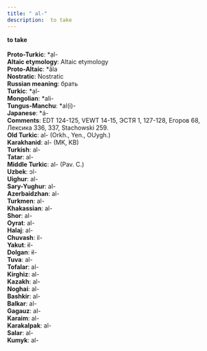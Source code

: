 ```yaml
---
title: " al-"
description:  to take
---
```

<p data-pagefind-weight="0.5">
<strong> to take</strong><br><br>
<strong>Proto-Turkic</strong>:  *ạl-<br>
<strong>Altaic etymology</strong>:  Altaic etymology<br>
<strong> Proto-Altaic</strong>:  *ắla<br>
<strong>Nostratic</strong>:  Nostratic<br>
<strong>Russian meaning</strong>:  брать<br>
<strong>Turkic</strong>:  *ạl-<br>
<strong>Mongolian</strong>:  *ali-<br>
<strong>Tungus-Manchu</strong>:  *al(i)-<br>
<strong>Japanese</strong>:  *á-<br>
<strong>Comments</strong>:  EDT 124-125, VEWT 14-15, ЭСТЯ 1, 127-128, Егоров 68, Лексика 336, 337, Stachowski 259.<br>
<strong>Old Turkic</strong>:  al- (Orkh., Yen., OUygh.)<br>
<strong>Karakhanid</strong>:  al- (MK, KB)<br>
<strong>Turkish</strong>:  al-<br>
<strong>Tatar</strong>:  al-<br>
<strong>Middle Turkic</strong>:  al- (Pav. C.)<br>
<strong>Uzbek</strong>:  ɔl-<br>
<strong>Uighur</strong>:  al-<br>
<strong>Sary-Yughur</strong>:  al-<br>
<strong>Azerbaidzhan</strong>:  al-<br>
<strong>Turkmen</strong>:  al-<br>
<strong>Khakassian</strong>:  al-<br>
<strong>Shor</strong>:  al-<br>
<strong>Oyrat</strong>:  al-<br>
<strong>Halaj</strong>:  al-<br>
<strong>Chuvash</strong>:  il-<br>
<strong>Yakut</strong>:  ɨl-<br>
<strong>Dolgan</strong>:  ɨl-<br>
<strong>Tuva</strong>:  al-<br>
<strong>Tofalar</strong>:  al-<br>
<strong>Kirghiz</strong>:  al-<br>
<strong>Kazakh</strong>:  al-<br>
<strong>Noghai</strong>:  al-<br>
<strong>Bashkir</strong>:  al-<br>
<strong>Balkar</strong>:  al-<br>
<strong>Gagauz</strong>:  al-<br>
<strong>Karaim</strong>:  al-<br>
<strong>Karakalpak</strong>:  al-<br>
<strong>Salar</strong>:  al-<br>
<strong>Kumyk</strong>:  al-<br>

</p>
